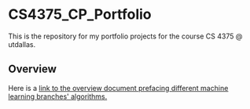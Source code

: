 # CS4375_CP_Portfolio
This is the repository for my portfolio projects for the course CS 4375 @ utdallas. 

## Overview

Here is a <u>link<u> to the overview document prefacing different machine learning branches' algorithms.
